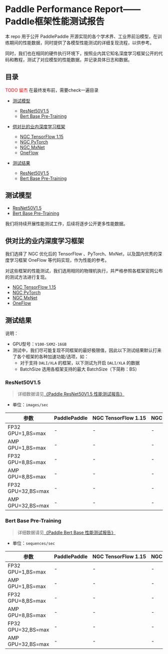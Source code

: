 # Paddle Performance Report——Paddle框架性能测试报告


本 repo 用于公开 PaddlePaddle 开源实现的各个学术界、工业界前沿模型，在训练期间的性能数据，同时提供了各模型性能测试的详细复现流程，以供参考。

同时，我们也在相同的硬件执行环境下，按照业内其它知名深度学习框架公开的代码和教程，测试了对应模型的性能数据，并记录具体日志和数据。

## 目录
<span style="color: red"> TODO 留杰 </span> 在最终发布前，需要check一遍目录

- [测试模型](#测试模型)
    * [ResNet50V1.5](./ResNet50V1.5)
    * [Bert Base Pre-Training](./Bert)

- [供对比的业内深度学习框架](#供对比的业内深度学习框架)
    * [NGC TensorFlow 1.15](https://ngc.nvidia.com/catalog/containers/nvidia:tensorflow/tags)
    * [NGC PyTorch](https://ngc.nvidia.com/catalog/containers/nvidia:pytorch/tags)
    * [NGC MxNet](https://ngc.nvidia.com/catalog/containers/nvidia:mxnet/tags)
    * [OneFlow](https://github.com/Oneflow-Inc/oneflow/tree/v0.2.0)

- [测试结果](#测试结果)
    * [ResNet50V1.5](#ResNet50V1.5)
    * [Bert Base Pre-Training](#Bert-Base-Pre-Training)

## 测试模型

- [ResNet50V1.5](./ResNet50V1.5)
- [Bert Base Pre-Training](./Bert)

我们将持续开展性能测试工作，后续将逐步公开更多性能数据。

## 供对比的业内深度学习框架

我们选择了 NGC 优化后的 TensorFlow 、PyTorch、MxNet，以及国内优秀的深度学习框架 OneFlow 等代码实现，作为性能的参考。

对这些框架的性能测试，我们选用相同的物理机执行，并严格参照各框架官网公布的测试方法进行复现。

- [NGC TensorFlow 1.15](https://ngc.nvidia.com/catalog/containers/nvidia:tensorflow/tags)
- [NGC PyTorch](https://ngc.nvidia.com/catalog/containers/nvidia:pytorch/tags)
- [NGC MxNet](https://ngc.nvidia.com/catalog/containers/nvidia:mxnet/tags)
- [OneFlow](https://github.com/Oneflow-Inc/oneflow/tree/v0.2.0)

## 测试结果

说明：

- GPU型号：`V100-SXM2-16GB`
- 测试中，我们尽可能复现不同框架的最好极限值，因此以下测试结果默认打来了各个框架的各种加速功能/选项，如：
   - 对于支持 `DALI/XLA` 的框架，以下测试为开启 `DALI/XLA` 的数据
   - BatchSize 选用各框架支持的最大 BatchSize（下简称：BS）

### ResNet50V1.5

> 详细数据请见[《Paddle ResNet50V1.5 性能测试报告》](./ResNet50V1.5)

- 单位：`images/sec`

| 参数 | PaddlePaddle | NGC TensorFlow 1.15 | NGC PyTorch | NGC MXNet | OneFlow |
|-----|-----|-----|-----|-----|-----|
| FP32 GPU=1,BS=max | - | - | - | - | - |
| AMP GPU=1,BS=max | - | - | - | - | - |
| FP32 GPU=8,BS=max | - | - | - | - | - |
| AMP GPU=8,BS=max | - | - | - | - | - |
| FP32 GPU=32,BS=max | - | - | - | - | - |
| AMP GPU=32,BS=max | - | - | - | - | - |

### Bert Base Pre-Training
> 详细数据请见[《Paddle Bert Base 性能测试报告》](./Bert)

- 单位：`sequences/sec`

| 参数 | PaddlePaddle | NGC TensorFlow 1.15 | NGC PyTorch | OneFlow |
|-----|-----|-----|-----|-----|
| FP32 GPU=1,BS=max | - | - | - | - |
| AMP GPU=1,BS=max | - | - | - | - |
| FP32 GPU=8,BS=max | - | - | - | - |
| AMP GPU=8,BS=max | - | - | - | - |
| FP32 GPU=32,BS=max | - | - | - | - |
| AMP GPU=32,BS=max | - | - | - | - |
